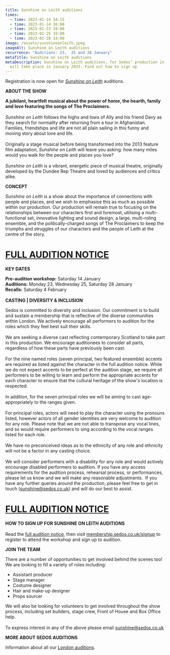```yaml
---
title: Sunshine on Leith auditions
times:
  - time: 2023-01-14 14:15
  - time: 2023-01-14 16:00
  - time: 2023-01-23 19:00
  - time: 2023-01-25 19:00
  - time: 2023-01-28 14:00
image: /assets/sunshineonleith.jpeg
imageAlt: Sunshine on Leith auditions
recurrence: "Auditions: 23,  25 and 28 January"
metaTitle: Sunshine on Leith auditions
metaDescription: Sunshine on Leith auditions, for Sedos’ production in May 2023,
  will take place in January 2023. Find out how to sign up
---
```

Registration is now open for *[Sunshine on Leith](https://www.sedos.co.uk/shows/2023-sunshine-on-leith)* auditions.

**ABOUT THE SHOW**

**A jubilant, heartfelt musical about the power of home, the hearth, family and love featuring the songs of The Proclaimers.**\
\
*Sunshine on Leith* follows the highs and lows of Ally and his friend Davy as they search for normality after returning from a tour in Afghanistan. Families, friendships and life are not all plain sailing in this funny and moving story about love and life.\
\
Originally a stage musical before being transformed into the 2013 feature film adaptation, *Sunshine on Leith* will leave you asking: how many miles would you walk for the people and places you love?\
\
*Sunshine on Leith* is a vibrant, energetic piece of musical theatre, originally developed by the Dundee Rep Theatre and loved by audiences and critics alike.

**CONCEPT**

*Sunshine on Leith* is a show about the importance of connections with people and places, and we wish to emphasise this as much as possible within our production. Our production will remain true to focusing on the relationships between our characters first and foremost, utilising a multi-functional set, innovative lighting and sound design, a large, multi-roling ensemble, and the politically-charged songs of The Proclaimers to keep the triumphs and struggles of our characters and the people of Leith at the centre of the story. 

# [FULL AUDITION NOTICE](https://drive.google.com/file/d/1lfh7yP1i_8OmpmQeSJR_CyTglQ2V3J_G/view)

**KEY DATES**

**Pre-audition workshop:** Saturday 14 January\
**Auditions:** Monday 23, Wednesday 25, Saturday 28 January\
**Recalls:** Saturday 4 February\
\
**CASTING | DIVERSITY & INCLUSION**

Sedos is committed to diversity and inclusion. Our commitment is to build and sustain a membership that is reflective of the diverse communities within London. We actively encourage all performers to audition for the roles which they feel best suit their skills.\
\
We are seeking a diverse cast reflecting contemporary Scotland to take part in this production. We encourage auditionees to consider all parts, regardless of how these parts have previously been cast. \
\
For the nine named roles (seven principal, two featured ensemble) accents are required as listed against the character in the full audition notice. While we do not expect accents to be perfect at the audition stage, we require all performers to be willing to learn and perform the appropriate accents for each character to ensure that the cultural heritage of the show's location is respected.\
\
In addition, for the seven principal roles we will be aiming to cast age-appropriately to the ranges given.\
\
For principal roles, actors will need to play the character using the pronouns listed, however actors of all gender identities are very welcome to audition for any role. Please note that we are not able to transpose any vocal lines, and so would require performers to sing according to the vocal ranges listed for each role.\
\
We have no preconceived ideas as to the ethnicity of any role and ethnicity will not be a factor in any casting choice. \
\
We will consider performers with a disability for any role and would actively encourage disabled performers to audition. If you have any access requirements for the audition process, rehearsal process, or performances, please let us know and we will make any reasonable adjustments.  If you have any further queries around the production, please feel free to get in touch ([sunshine@sedos.co.uk](mailto:sunshine@sedos.co.uk)) and will do our best to assist.

# [FULL AUDITION NOTICE](https://drive.google.com/file/d/1lfh7yP1i_8OmpmQeSJR_CyTglQ2V3J_G/view)

**HOW TO SIGN UP FOR SUNSHINE ON LEITH AUDITIONS**\
\
Read the [full audition notice](https://drive.google.com/file/d/1lfh7yP1i_8OmpmQeSJR_CyTglQ2V3J_G/view), then visit [membership.sedos.co.uk/signup](http://membership.sedos.co.uk/signup) to register to attend the workshop and sign up to audition.

**JOIN THE TEAM**

There are a number of opportunities to get involved behind the scenes too! We are looking to fill a variety of roles including:

* Assistant producer
* Stage manager
* Costume designer
* Hair and make-up designer
* Props sourcer

We will also be looking for volunteers to get involved throughout the show process, including set builders, stage crew, Front of House and Box Office help.\
\
To express interest in any of the above please email [sunshine@sedos.co.uk](mailto:sunshine@sedos.co.uk)

**MORE ABOUT SEDOS AUDITIONS**

Information about all our [London auditions](https://www.sedos.co.uk/get-involved).